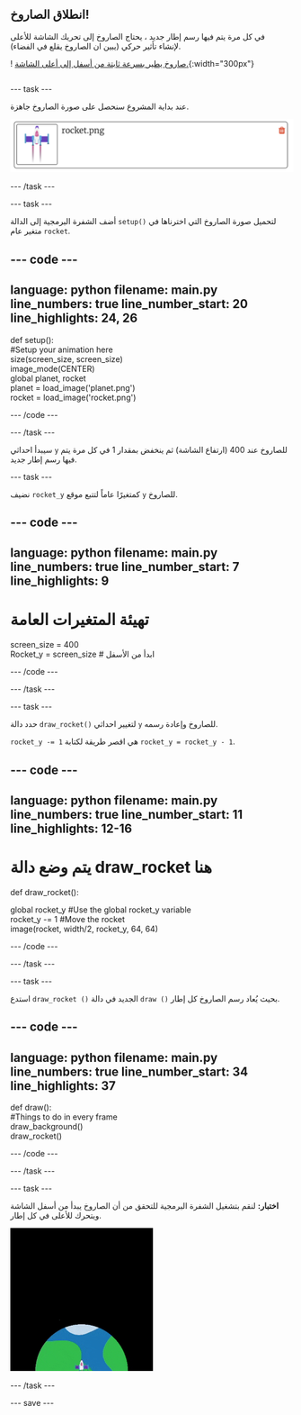 ## انطلاق الصاروخ!

<div style="display: flex; flex-wrap: wrap">
<div style="flex-basis: 200px; flex-grow: 1; margin-right: 15px;">
في كل مرة يتم فيها رسم إطار جديد ، يحتاج الصاروخ إلى تحريك الشاشة للأعلى لإنشاء تأثير حركي (يبين ان الصاروخ يقلع في الفضاء).
</div>
<div>

! [صاروخ يطير بسرعة ثابتة من أسفل إلى أعلى الشاشة.](images/fly.gif){:width="300px"}

</div>
</div>

--- task ---

عند بداية المشروع سنحصل على صورة الصاروخ جاهزة.

![صورة الصاروخ في مكتبة صور Trinket.](images/trinket_rocket_image.png)

--- /task ---

--- task ---

أضف الشفرة البرمجية إلى الدالة `setup()` لتحميل صورة الصاروخ التي اخترناها في متغير عام `rocket`.

--- code ---
---
language: python filename: main.py line_numbers: true line_number_start: 20
line_highlights: 24, 26
---

def setup():   
#Setup your animation here   
size(screen_size, screen_size)   
image_mode(CENTER)   
global planet, rocket   
planet = load_image('planet.png')    
rocket = load_image('rocket.png')

--- /code ---

--- /task ---

سيبدأ احداثي `y` للصاروخ عند 400 (ارتفاع الشاشة) ثم ينخفض بمقدار 1 في كل مرة يتم فيها رسم إطار جديد.

--- task ---

نضيف `rocket_y` كمتغيرًا عاماً لتتبع موقع `y` للصاروخ.

--- code ---
---
language: python filename: main.py line_numbers: true line_number_start: 7
line_highlights: 9
---

# تهيئة المتغيرات العامة
screen_size = 400    
Rocket_y = screen_size # ابدأ من الأسفل

--- /code ---

--- /task ---

--- task ---

حدد دالة `draw_rocket()` لتغيير احداثي `y` للصاروخ وإعادة رسمه.

`rocket_y -= 1` هي اقصر طريقة لكتابة `rocket_y = rocket_y - 1`.

--- code ---
---
language: python filename: main.py line_numbers: true line_number_start: 11
line_highlights: 12-16
---

# يتم وضع دالة draw_rocket هنا
def draw_rocket():

  global rocket_y #Use the global rocket_y variable    
rocket_y -= 1 #Move the rocket    
image(rocket, width/2, rocket_y, 64, 64)


--- /code ---

--- /task ---

--- task ---

استدع `draw_rocket ()` الجديد في دالة `draw ()` بحيث يُعاد رسم الصاروخ كل إطار.

--- code ---
---
language: python filename: main.py line_numbers: true line_number_start: 34
line_highlights: 37
---

def draw():   
#Things to do in every frame   
draw_background()   
draw_rocket()


--- /code ---

--- /task ---

--- task ---

**اختبار:** لنقم بتشغيل الشفرة البرمجية للتحقق من أن الصاروخ يبدأ من أسفل الشاشة ويتحرك للأعلى في كل إطار.

![صورة الصاروخ في منتصف الشاشة.](images/trinket_rocket_fly.gif)

--- /task ---

--- save ---
